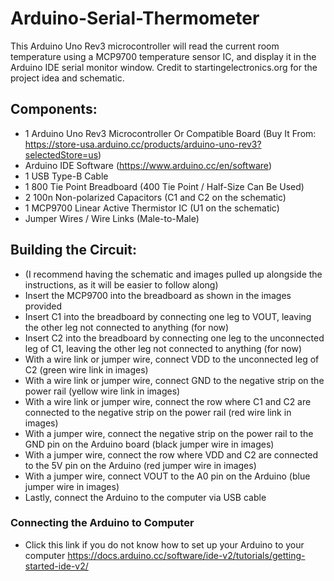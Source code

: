 # Arduino-Serial-Thermometer
This Arduino Uno Rev3 microcontroller will read the current room temperature using a MCP9700 temperature sensor IC, and display it in the Arduino IDE serial monitor window.
Credit to startingelectronics.org for the project idea and schematic.
## Components:
* 1 Arduino Uno Rev3 Microcontroller Or Compatible Board (Buy It From: https://store-usa.arduino.cc/products/arduino-uno-rev3?selectedStore=us)
* Arduino IDE Software (https://www.arduino.cc/en/software)
* 1 USB Type-B Cable
* 1 800 Tie Point Breadboard (400 Tie Point / Half-Size Can Be Used)
* 2 100n Non-polarized Capacitors (C1 and C2 on the schematic)
* 1 MCP9700 Linear Active Thermistor IC (U1 on the schematic)
* Jumper Wires / Wire Links (Male-to-Male)
## Building the Circuit:
* (I recommend having the schematic and images pulled up alongside the instructions, as it will be easier to follow along)
* Insert the MCP9700 into the breadboard as shown in the images provided
* Insert C1 into the breadboard by connecting one leg to VOUT, leaving the other leg not connected to anything (for now)
* Insert C2 into the breadboard by connecting one leg to the unconnected leg of C1, leaving the other leg not connected to anything (for now)
* With a wire link or jumper wire, connect VDD to the unconnected leg of C2 (green wire link in images)
* With a wire link or jumper wire, connect GND to the negative strip on the power rail (yellow wire link in images)
* With a wire link or jumper wire, connect the row where C1 and C2 are connected to the negative strip on the power rail (red wire link in images)
* With a jumper wire, connect the negative strip on the power rail to the GND pin on the Arduino board (black jumper wire in images)
* With a jumper wire, connect the row where VDD and C2 are connected to the 5V pin on the Arduino (red jumper wire in images)
* With a jumper wire, connect VOUT to the A0 pin on the Arduino (blue jumper wire in images)
* Lastly, connect the Arduino to the computer via USB cable 
### Connecting the Arduino to Computer
* Click this link if you do not know how to set up your Arduino to your computer https://docs.arduino.cc/software/ide-v2/tutorials/getting-started-ide-v2/
